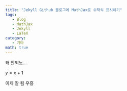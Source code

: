 ```yaml
---
title: "Jekyll Github 블로그에 MathJax로 수학식 표시하기"
tags:
   - Blog
   - MathJax
   - Jekyll
   - LaTeX
category: 
   - 기타 
math: true
---
```


왜 안되노...


$y = x+1$

이제 잘 됨 우흥 

